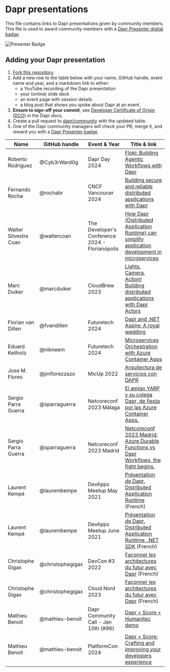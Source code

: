 # Dapr presentations

This file contains links to Dapr presentations given by community members. This file is used to award community members with a [Dapr Presenter digital badge](https://www.holopin.io/sticker/clt3egohs11570gjnanpizv28).

![Presenter Badge](../images/dapr-presenter-badge.png)

## Adding your Dapr presentation

1. [Fork this repository](https://github.com/dapr/community/fork).
2. Add a new row to the table below with your name, GitHub handle, event name and year, and a markdown link to either:
   - a YouTube recording of the Dapr presentation
   - your (online) slide deck
   - an event page with session details
   - a blog post that shows you spoke about Dapr at an event.
3. **Ensure to sign-off your commit**, see [Developer Certificate of Origin (DCO)](https://docs.dapr.io/contributing/contributing-overview/#developer-certificate-of-origin-signing-your-work) in the Dapr docs.
4. Create a pull request to [dapr/community](https://github.com/dapr/community) with the updated table.
5. One of the Dapr community managers will check your PR, merge it, and reward you with a [Dapr Presenter badge](https://www.holopin.io/sticker/clt3egohs11570gjnanpizv28).

| Name               | GitHub handle | Event & Year    | Title & link                                                                                                                                      |
| ------------------ | ------------- | --------------- | ------------------------------------------------------------------------------------------------------------------------------------------------- |
| Roberto Rodriguez | @Cyb3rWard0g | Dapr Day 2024 | [Floki: Building Agentic Workflows with Dapr](https://www.canva.com/design/DAGTv8zBp5o/3x_pWYjjncCgIJbeCKahmA/edit?utm_content=DAGTv8zBp5o&utm_campaign=designshare&utm_medium=link2&utm_source=sharebutton)
| Fernando Rocha    | @rochabr   | CNCF Vancoucer 2024  | [Building secure and reliable distributed applications with Dapr](https://community.cncf.io/events/details/cncf-vancouver-presents-2024-cloud-native-vancouver-kickoff/) |
| Walter Silvestre Coan | @waltercoan   | The Developer's Conference 2024 - Florianópolis  | [How Dapr (Distributed Application Runtime) can simplify application development in microservices](https://github.com/waltercoan/tdcflorianopolis2024-dapr)          |
| Marc Duiker        | @marcduiker   | CloudBrew 2023  | [Lights, Camera, Action! Building distributed applications with Dapr Actors](https://marcduiker.dev/articles/speaking-at-cloudbrew-2023)          |
| Florian van Dillen | @fvandillen   | Futuretech 2024 | [Dapr and .NET Aspire: A royal wedding](https://fvandillen.github.io/posts/speaking-at-futuretech-2024/)                                          |
| Eduard Keilholz    | @nikneem      | Futuretech 2024 | [Microservices Orchestration with Azure Container Apps](https://sessionize.com/s/eduard/microservices-orchestration-with-azure-container-a/87011) |
| Jose M. Flores     | @jmflorezzazo | MicUp 2022 | [Arquitectura de servicios con DAPR](https://jmfloreszazo.com/arquitectura-de-servicios-con-dapr/) |
| Sergio Parra Guerra | @sparraguerra | Netcoreconf 2023 Málaga | [El amigo YARP y su colega Dapr, de fiesta por las Azure Container Apps.](https://speakerdeck.com/sparraguerra/netcoreconf-2023-malaga-el-amigo-yarp-y-su-colega-dapr-de-fiesta-por-las-azure-container-apps/) |
| Sergio Parra Guerra | @sparraguerra | Netcoreconf 2023 Madrid | [Netcoreconf 2023 Madrid: Azure Durable Functions vs Dapr Workflows, the fight begins.](https://speakerdeck.com/sparraguerra/netcoreconf-2023-madrid-azure-durable-functions-vs-dapr-workflows-the-fight-begins/) |
| Laurent Kempé      | @laurentkempe | DevApps Meetup May 2021  | [Présentation de Dapr, Distributed Application Runtime](https://youtu.be/Xz91tq6NI2g?t=890) (French)                                                                    |
| Laurent Kempé      | @laurentkempe | DevApps Meetup June 2021 | [Présentation de Dapr, Distributed Application Runtime, .NET SDK](https://www.youtube.com/watch?v=XtASb2tmo5c&t=119s&ab_channel=DevApps) (French)                       |
| Christophe Gigax      | @christophegigax | DevCon #3 2022 | [Façonner les architectures du futur avec Dapr](https://www.youtube.com/watch?v=PRbcJDlLMQI) (French)                       |
| Christophe Gigax      | @christophegigax | Cloud Nord 2023 | [Façonner les architectures du futur avec Dapr](https://www.youtube.com/watch?v=bjkW2MnBCwg) (French)                       |
| Mathieu Benoit  | @mathieu-benoit | Dapr Community Call - Jan 10th (#96) | [Dapr + Score + Humanitec demo](https://www.youtube.com/watch?v=4gT0Y6QxinU&t=140s) |
| Mathieu Benoit  | @mathieu-benoit | PlatformCon 2024 | [Dapr + Score: Crafting and improving your developers experience](https://platformcon.com/talks/dapr-score-crafting-and-improving-your-developers-experience) |

